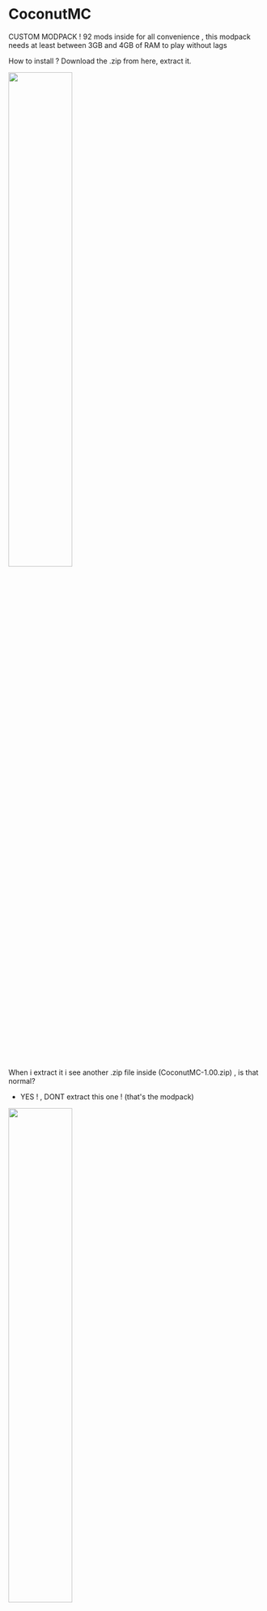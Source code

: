 
# CoconutMC

CUSTOM MODPACK ! 92 mods inside for all convenience , this modpack needs at least between 3GB and 4GB of RAM to play without lags

How to install ? 
Download the .zip from here, extract it. 

<img src="https://user-images.githubusercontent.com/74218901/132998049-e38ffcf5-61a3-40a9-bfc6-2cffab0a70f2.png" width=50% height=50%>

When i extract it i see another .zip file inside (CoconutMC-1.00.zip) , is that normal?
- YES ! , DONT extract this one ! (that's the modpack)
<img src="https://user-images.githubusercontent.com/74218901/132997629-dcbf8c93-c514-4090-865e-fcf889155573.png" width=50% height=50%>

Once that done you will open forge ( like here : https://files.minecraftforge.net/net/minecraftforge/forge/index_1.16.5.html )
1) Create custom profile
<img src="https://user-images.githubusercontent.com/74218901/132997638-96aff75e-47e5-46d1-8bf5-42b7a2ca4be9.png" width=50% height=50%>

2) import

<img src="https://user-images.githubusercontent.com/74218901/132997641-0221fffd-413f-4917-9659-fe48e9fe2f5e.png" width=50% height=50%>

3) take coconutMC-1.00.zip and that's it!
<img src="https://user-images.githubusercontent.com/74218901/132997645-df0b7e3c-b891-4b41-8ada-0543e3083271.png" width=50% height=50%>




Hey , i got a weird error , error 0 and crash logs tells me : Failed to write core dump. Minidumps are not enabled by default on client versions of Windows , what to do?

[follow this link , you'll thank me later](https://appuals.com/minecraft-failed-core-dump/)
 
